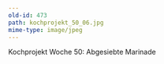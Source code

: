 ```yaml
---
old-id: 473
path: kochprojekt_50_06.jpg
mime-type: image/jpeg
---
```

Kochprojekt Woche 50:
Abgesiebte Marinade

